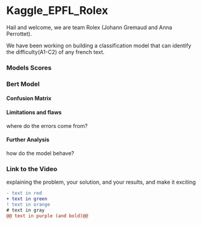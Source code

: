 # Kaggle_EPFL_Rolex
Hail and welcome, we are team Rolex (Johann Gremaud and Anna Perrottet).

We have been working on building a classification model that can identify the difficulty(A1-C2) of any french text. 


### Models Scores
### Bert Model 
#### Confusion Matrix
#### Limitations and flaws
where do the errors come from?
#### Further Analysis
how do the model behave?
### Link to the Video
explaining the problem, your solution, and your results, and make it exciting

```diff
- text in red
+ text in green
! text in orange
# text in gray
@@ text in purple (and bold)@@
```
